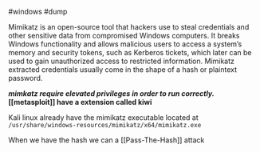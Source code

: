 #windows #dump 

Mimikatz is an open-source tool that hackers use to steal credentials and other sensitive data from compromised Windows computers. It breaks Windows functionality and allows malicious users to access a system’s memory and security tokens, such as Kerberos tickets, which later can be used to gain unauthorized access to restricted information. Mimikatz extracted credentials usually come in the shape of a hash or plaintext password.

***mimkatz require elevated privileges in order to run correctly.***
**[[metasploit]]  have a extension called kiwi**

Kali linux already have the mimikatz executable located at `/usr/share/windows-resources/mimikatz/x64/mimikatz.exe`

When we have the hash we can a [[Pass-The-Hash]]
attack
